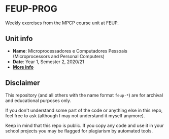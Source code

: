 # FEUP-PROG

Weekly exercises from the MPCP course unit at FEUP.

## Unit info

* **Name**: Microprocessadores e Computadores Pessoais (Microprocessors and Personal Computers)
* **Date**: Year 1, Semester 2, 2020/21
* [**More info**](https://sigarra.up.pt/feup/ucurr_geral.ficha_uc_view?pv_ocorrencia_id=459469)

## Disclaimer

This repository (and all others with the name format `feup-*`) are for archival and educational purposes only.

If you don't understand some part of the code or anything else in this repo, feel free to ask (although I may not understand it myself anymore).

Keep in mind that this repo is public. If you copy any code and use it in your school projects you may be flagged for plagiarism by automated tools.
